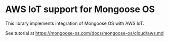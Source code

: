 # AWS IoT support for Mongoose OS

This library implements integration of Mongoose OS with AWS IoT.

See tutorial at https://mongoose-os.com/docs/mongoose-os/cloud/aws.md
